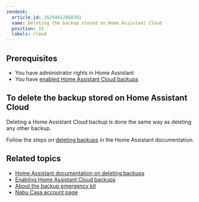 ```yaml
---
zendesk:
  article_id: 26294412868381
  name: Deleting the backup stored on Home Assistant Cloud
  position: 15
  labels: cloud
---
```


## Prerequisites

- You have administrator rights in Home Assistant
- You have [enabled Home Assistant Cloud backups](/hc/en-us/articles/26294320337181/)

## To delete the backup stored on Home Assistant Cloud

Deleting a Home Assistant Cloud backup is done the same way as deleting any other backup.

Follow the steps on [deleting backups](https://www.home-assistant.io/common-tasks/general/#deleting-obsolete-backups) in the Home Assistant documentation.

## Related topics

- [Home Assistant documentation on deleting backups](https://www.home-assistant.io/common-tasks/general/#deleting-obsolete-backups)
- [Enabling Home Assistant Cloud backups](/hc/en-us/articles/26294320337181/)
- [About the backup emergency kit](https://www.home-assistant.io/more-info/backup-emergency-kit/)
- [Nabu Casa account page](https://account.nabucasa.com/)
